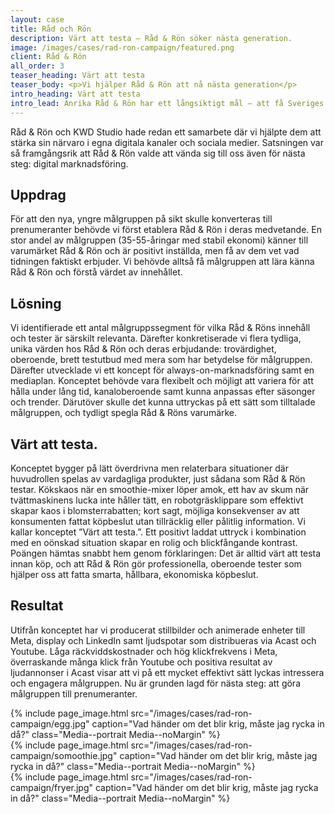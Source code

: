 ```yaml
---
layout: case
title: Råd och Rön 
description: Värt att testa – Råd & Rön söker nästa generation.
image: /images/cases/rad-ron-campaign/featured.png
client: Råd & Rön 
all_order: 3
teaser_heading: Värt att testa
teaser_body: <p>Vi hjälper Råd & Rön att nå nästa generation</p>
intro_heading: Värt att testa
intro_lead: Anrika Råd & Rön har ett långsiktigt mål — att få Sveriges 35-45-åringar att ta över stafettpinnen från dagens trogna men åldrande prenumeranter. För att nå dit behöver den nya målgruppen först lära känna Råd & Rön.
---
```


Råd & Rön och KWD Studio hade redan ett samarbete där vi hjälpte dem att stärka sin närvaro i egna digitala kanaler och sociala medier. Satsningen var så framgångsrik att Råd & Rön valde att vända sig till oss även för nästa steg: digital marknadsföring.

## Uppdrag
För att den nya, yngre målgruppen på sikt skulle konverteras till prenumeranter behövde vi först etablera Råd & Rön i deras medvetande. En stor andel av målgruppen (35-55-åringar med stabil ekonomi) känner till varumärket Råd & Rön och är positivt inställda, men få av dem vet vad tidningen faktiskt erbjuder. Vi behövde alltså få målgruppen att lära känna Råd & Rön och förstå värdet av innehållet.

## Lösning

Vi identifierade ett antal målgruppssegment för vilka Råd & Röns innehåll och tester är särskilt relevanta. Därefter konkretiserade vi flera tydliga, unika värden hos Råd & Rön och deras erbjudande: trovärdighet, oberoende, brett testutbud med mera som har betydelse för målgruppen. Därefter utvecklade vi ett koncept för always-on-marknadsföring samt en mediaplan. Konceptet behövde vara flexibelt och möjligt att variera för att hålla under lång tid, kanaloberoende samt kunna anpassas efter säsonger och trender. Därutöver skulle det kunna uttryckas på ett sätt som tilltalade målgruppen, och tydligt spegla Råd & Röns varumärke. 

## Värt att testa. 

Konceptet bygger på lätt överdrivna men relaterbara situationer där huvudrollen spelas av vardagliga produkter, just sådana som Råd & Rön testar. Kökskaos när en smoothie-mixer löper amok, ett hav av skum när tvättmaskinens lucka inte håller tätt, en robotgräsklippare som effektivt skapar kaos i blomsterrabatten; kort sagt, möjliga konsekvenser av att konsumenten fattat köpbeslut utan tillräcklig eller pålitlig information. Vi kallar konceptet ”Värt att testa.”. Ett positivt laddat uttryck i kombination med en oönskad situation skapar en rolig och blickfångande kontrast. Poängen hämtas snabbt hem genom förklaringen: Det är alltid värt att testa innan köp, och att Råd & Rön gör professionella, oberoende tester som hjälper oss att fatta smarta, hållbara, ekonomiska köpbeslut. 

## Resultat 

Utifrån konceptet har vi producerat stillbilder och animerade enheter till Meta, display och LinkedIn samt ljudspotar som distribueras via Acast och Youtube. Låga räckviddskostnader och hög klickfrekvens i Meta, överraskande många klick från Youtube och positiva resultat av ljudannonser i Acast visar att vi på ett mycket effektivt sätt lyckas intressera och engagera målgruppen. Nu är grunden lagd för nästa steg: att göra målgruppen till prenumeranter.

<div class="Grid-offset u-spacingTopDecaGentle">
  <div class="Grid Grid--padded Grid--compensatePadded">
    <div class="Grid-item Grid-item-s--12-of-24 Grid-item-l--8-of-24">
{%
  include page_image.html
  src="/images/cases/rad-ron-campaign/egg.jpg"
  caption="Vad händer om det blir krig, måste jag rycka in då?"
  class="Media--portrait Media--noMargin"
%}
    </div>
    <div class="Grid-item Grid-item-s--12-of-24 Grid-item-l--8-of-24">
{%
  include page_image.html
  src="/images/cases/rad-ron-campaign/somoothie.jpg"
  caption="Vad händer om det blir krig, måste jag rycka in då?"
  class="Media--portrait Media--noMargin"
%}
    </div>
    <div class="Grid-item Grid-item-s--12-of-24 Grid-item-l--8-of-24">
{%
  include page_image.html
  src="/images/cases/rad-ron-campaign/fryer.jpg"
  caption="Vad händer om det blir krig, måste jag rycka in då?"
  class="Media--portrait Media--noMargin"
%}
    </div>
  </div>
</div>